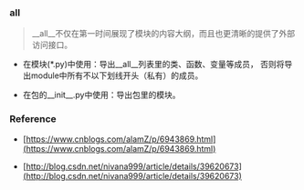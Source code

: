 ### __all__

> __all__不仅在第一时间展现了模块的内容大纲，而且也更清晰的提供了外部访问接口。

* 在模块(*.py)中使用：导出__all__列表里的类、函数、变量等成员，
    否则将导出module中所有不以下划线开头（私有）的成员。

* 在包的__init__.py中使用：导出包里的模块。

### Reference

* [https://www.cnblogs.com/alamZ/p/6943869.html](https://www.cnblogs.com/alamZ/p/6943869.html)

* [http://blog.csdn.net/nivana999/article/details/39620673](http://blog.csdn.net/nivana999/article/details/39620673)
